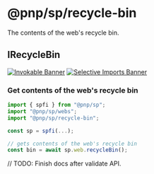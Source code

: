 # @pnp/sp/recycle-bin

The contents of the web's recycle bin.

## IRecycleBin

[![Invokable Banner](https://img.shields.io/badge/Invokable-informational.svg)](../concepts/invokable.md) [![Selective Imports Banner](https://img.shields.io/badge/Selective%20Imports-informational.svg)](../concepts/selective-imports.md)  

### Get contents of the web's recycle bin

```TypeScript
import { spfi } from "@pnp/sp";
import "@pnp/sp/webs";
import "@pnp/sp/recycle-bin";

const sp = spfi(...);

// gets contents of the web's recycle bin
const bin = await sp.web.recycleBin();
```

// TODO: Finish docs after validate API.
